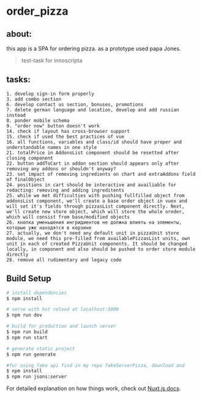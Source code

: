 # order_pizza

## about:

this app is a SPA for ordering pizza. as a prototype used papa Jones.

> test-task for innoscripta

## tasks:
	1. develop sign-in form properly
	3. add combo section
	6. develop contact us section, bonuses, promotions
	7. delete german language and location, develop and add russian instead
	8. ponder mobile schema
	9. "order now" button doesn't work
	14. check if layout has cross-browser support 
	15. check if used the best practices of vue
	16. all functions, variables and class/id should have proper and understandable names in one style
	21. totalPrice in AddonsList component should be resetted after closing component
	22. button addToCart in addon section should appears only after removing any addons or shouldn't anyway?
	23. set impact of removing ingredients on chart and extraAddons field of finalObject
	24. positions in cart should be interactive and availiable for redacting: removing and adding ingreditents
	25. while we met difficulties with pushing fullfilled object from addonsList component, we'll create a base order object in vuex and will set it's fields through pizzasList component directly. Next, we'll create new store object, which will store the whole oreder, which will consist from base/modified objects
	26. кнопка уменьшения ингридиентов не должна влиять на элементы, которые уже находятся в корзине
	27. actually, we don't need any default unit in pizzaUnit store module, we need this pre-filled from availablePizzasList units, own unit in each of created PizzaUnit components. It should be changed locally, in component and also should be pushed to order store module directly
	28. remove all rudimentary and legacy code

## Build Setup

```bash
# install dependencies
$ npm install

# serve with hot reload at localhost:3000
$ npm run dev

# build for production and launch server
$ npm run build
$ npm run start

# generate static project
$ npm run generate

#for using fake api find in my repo fakeServerPizza, download and
$ npm install
$ npm run jsons:server
```

For detailed explanation on how things work, check out [Nuxt.js docs](https://nuxtjs.org).
